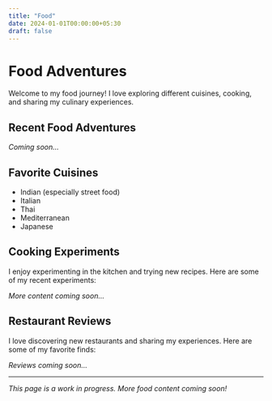 ```yaml
---
title: "Food"
date: 2024-01-01T00:00:00+05:30
draft: false
---
```


# Food Adventures

Welcome to my food journey! I love exploring different cuisines, cooking, and sharing my culinary experiences.

## Recent Food Adventures

*Coming soon...*

## Favorite Cuisines

- Indian (especially street food)
- Italian
- Thai
- Mediterranean
- Japanese

## Cooking Experiments

I enjoy experimenting in the kitchen and trying new recipes. Here are some of my recent experiments:

*More content coming soon...*

## Restaurant Reviews

I love discovering new restaurants and sharing my experiences. Here are some of my favorite finds:

*Reviews coming soon...*

---

*This page is a work in progress. More food content coming soon!* 